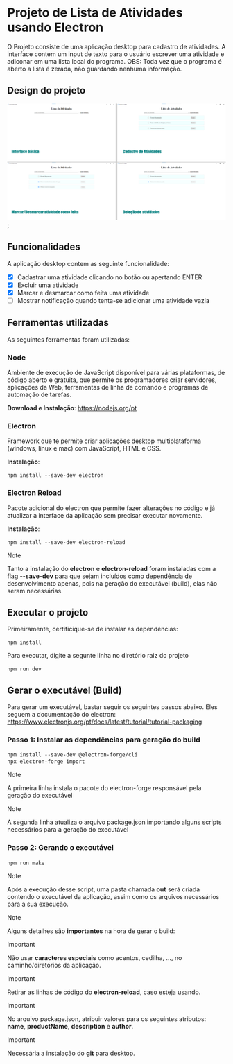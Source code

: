 # Projeto de Lista de Atividades usando Electron

O Projeto consiste de uma aplicação desktop para cadastro de atividades. A interface contem um input de texto para o usuário escrever uma atividade e adiconar em uma lista local do programa. OBS: Toda vez que o programa é aberto a lista é zerada, não guardando nenhuma informação.

## Design do projeto

![Design do Projeto](desing.png);

## Funcionalidades

A aplicação desktop contem as seguinte funcionalidade:

- [x] Cadastrar uma atividade clicando no botão ou apertando ENTER
- [x] Excluir uma atividade
- [x] Marcar e desmarcar como feita uma atividade
- [ ] Mostrar notificação quando tenta-se adicionar uma atividade vazia

## Ferramentas utilizadas

As seguintes ferramentas foram utilizadas:

### Node

Ambiente de execução de JavaScript disponível para várias plataformas, de código aberto e gratuita, que permite os programadores criar servidores, aplicações da Web, ferramentas de linha de comando e programas de automação de tarefas.

**Download e Instalação**: https://nodejs.org/pt

### Electron

Framework que te permite criar aplicações desktop multiplataforma (windows, linux e mac) com JavaScript, HTML e CSS.

**Instalação**:

```
npm install --save-dev electron
```

### Electron Reload

Pacote adicional do electron que permite fazer alterações no código e já atualizar a interface da aplicação sem precisar executar novamente.

**Instalação**:

```
npm install --save-dev electron-reload
```

> [!NOTE]
> Tanto a instalação do **electron** e **electron-reload** foram instaladas com a flag **--save-dev** para que sejam incluídos como dependência de desenvolvimento apenas, pois na geração do executável (build), elas não seram necessárias.

## Executar o projeto

Primeiramente, certificique-se de instalar as dependências:

```
npm install
```

Para executar, digite a segunte linha no diretório raiz do projeto

```
npm run dev
```

## Gerar o executável (Build)

Para gerar um executável, bastar seguir os seguintes passos abaixo. Eles seguem a documentação do electron: https://www.electronjs.org/pt/docs/latest/tutorial/tutorial-packaging

### Passo 1: Instalar as dependências para geração do build

```
npm install --save-dev @electron-forge/cli
npx electron-forge import
```

> [!NOTE]
> A primeira linha instala o pacote do electron-forge responsável pela geração do executável

> [!NOTE]
> A segunda linha atualiza o arquivo package.json importando alguns scripts necessários para a geração do executável

### Passo 2: Gerando o executável

```
npm run make
```

> [!NOTE]
> Após a execução desse script, uma pasta chamada **out** será criada contendo o executável da aplicação, assim como os arquivos necessários para a sua execução.

> [!NOTE]
> Alguns detalhes são **importantes** na hora de gerar o build:

> [!IMPORTANT]
> Não usar **caracteres especiais** como acentos, cedilha, ..., no caminho/diretórios da aplicação.

> [!IMPORTANT]
> Retirar as linhas de código do **electron-reload**, caso esteja usando.

> [!IMPORTANT]
> No arquivo package.json, atribuir valores para os seguintes atributos: **name**, **productName**, **description** e **author**.

> [!IMPORTANT]
> Necessária a instalação do **git** para desktop.
